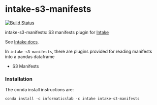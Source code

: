# intake-s3-manifests

[![Build Status](https://travis-ci.com/informatics-lab/intake-s3-manifests.svg?branch=master)](https://travis-ci.com/informatics-lab/intake-s3-manifests)

intake-s3-manifests: S3 manifests plugin for [Intake](https://github.com/informatics-lab/intake-s3-manifests)

See [Intake docs](https://intake.readthedocs.io/en/latest/overview.html).

In `intake-s3-manifests`, there are plugins provided for reading manifests into a pandas dataframe
  - S3 Manifests

### Installation

The conda install instructions are:

```
conda install -c informaticslab -c intake intake-s3-manifests
```
